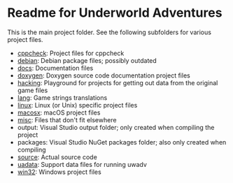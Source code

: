 # Readme for Underworld Adventures

This is the main project folder. See the following subfolders for various
project files.

- [cppcheck](cppcheck/): Project files for cppcheck
- [debian](debian/): Debian package files; possibly outdated
- [docs](docs/README.md): Documentation files
- [doxygen](doxygen/): Doxygen source code documentation project files
- [hacking](hacking/): Playground for projects for getting out data from the
  original game files
- [lang](lang/): Game strings translations
- [linux](linux/): Linux (or Unix) specific project files
- [macosx](macosx/): macOS project files
- [misc](misc/): Files that don't fit elsewhere
- output: Visual Studio output folder; only created when compiling the project
- packages: Visual Studio NuGet packages folder; also only created when
  compiling
- [source](source/): Actual source code
- [uadata](uadata/): Support data files for running uwadv
- [win32](win32/): Windows project files
